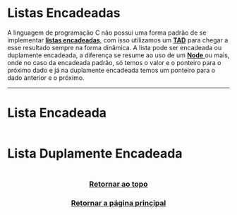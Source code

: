 # Listas Encadeadas

A linguagem de programação C não possui uma forma padrão de se implementar <a href="Listas Encadeadas.md" title="sequência de nós">**listas encadeadas**</a>, com isso utilizamos um <a href="Listas Encadeadas.md" title="Tipo Abstrato de Dado: Struct">**TAD**</a> para chegar a esse resultado sempre na forma dinâmica. A lista pode ser encadeada ou duplamente encadeada, a diferença se resume ao uso de um <a href="Listas Encadeadas.md" title="Ponteiro para um dado similar"> **Node** </a> ou mais, onde no caso da encadeada padrão, só temos o valor e o ponteiro para o próximo dado e já na duplamente encadeada temos um ponteiro para o dado anterior e o próximo.

--- 

# Lista Encadeada
```main.c
```

# Lista Duplamente Encadeada
```main.c
```

<h3 align="center"> <a href="#Listas Encadeadas" title="Voltar ao topo"> Retornar ao topo </a> </h3>
<h3 align="center"> <a href="https://github.com/AllisonJunior/Estruturas_de_Dados" title="Voltar ao menu principal"> Retornar a página principal </a> </h3>

